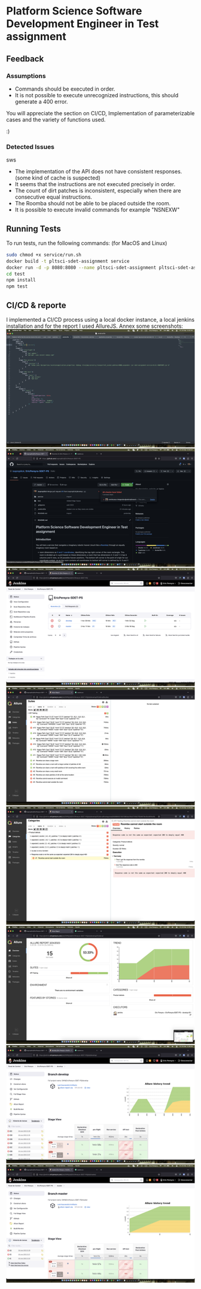 
# Platform Science Software Development Engineer in Test assignment


## Feedback
### Assumptions
- Commands should be executed in order.
- It is not possible to execute unrecognized instructions, this should generate a 400 error.

You will appreciate the section on CI/CD, Implementation of parameterizable cases and the variety of functions used.

:)
### Detected Issues
sws
- The implementation of the API does not have consistent responses. (some kind of cache is suspected)
- It seems that the instructions are not executed precisely in order.
- The count of dirt patches is inconsistent, especially when there are consecutive equal instructions.
- The Roomba should not be able to be placed outside the room.
- It is possible to execute invalid commands for example "NSNEXW"
## Running Tests

To run tests, run the following commands: (for MacOS and Linux)
```bash
sudo chmod +x service/run.sh
docker build -t pltsci-sdet-assignment service
docker run -d -p 8080:8080 --name pltsci-sdet-assignment pltsci-sdet-assignment
cd test
npm install
npm test
```


## CI/CD & reporte
I implemented a CI/CD process using a local docker instance, a local jenkins installation and for the report I used AllureJS. Annex some screenshots:
![App Screenshot](https://github.com/isopropilick/EricPereyra-SDET-PS/raw/master/Screenshots/CICD-1.png)
![App Screenshot](https://github.com/isopropilick/EricPereyra-SDET-PS/raw/master/Screenshots/CICD-2.png)
![App Screenshot](https://github.com/isopropilick/EricPereyra-SDET-PS/raw/master/Screenshots/CICD-3.png)
![App Screenshot](https://github.com/isopropilick/EricPereyra-SDET-PS/raw/master/Screenshots/CICD-4.png)
![App Screenshot](https://github.com/isopropilick/EricPereyra-SDET-PS/raw/master/Screenshots/CICD-5.png)
![App Screenshot](https://github.com/isopropilick/EricPereyra-SDET-PS/raw/master/Screenshots/CICD-6.png)
![App Screenshot](https://github.com/isopropilick/EricPereyra-SDET-PS/raw/master/Screenshots/CICD-7.png)
![App Screenshot](https://github.com/isopropilick/EricPereyra-SDET-PS/raw/master/Screenshots/CICD-8.png)

